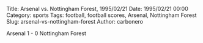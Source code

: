 Title: Arsenal vs. Nottingham Forest, 1995/02/21
Date: 1995/02/21 00:00
Category: sports
Tags: football, football scores, Arsenal, Nottingham Forest
Slug: arsenal-vs-nottingham-forest
Author: carbonero


Arsenal 1 - 0 Nottingham Forest
